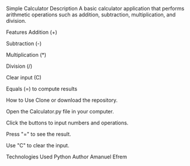 Simple Calculator
Description
A basic calculator application that performs arithmetic operations such as addition, subtraction, multiplication, and division.

Features
Addition (+)

Subtraction (-)

Multiplication (*)

Division (/)

Clear input (C)

Equals (=) to compute results

How to Use
Clone or download the repository.

Open the Calculator.py file in your computer.

Click the buttons to input numbers and operations.

Press "=" to see the result.

Use "C" to clear the input.

Technologies Used
Python
Author
Amanuel Efrem
